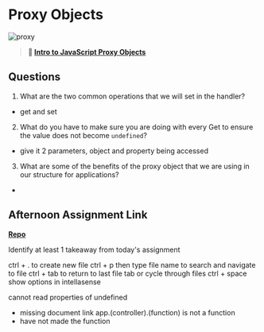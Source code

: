 # Proxy Objects

![proxy](https://bcw.blob.core.windows.net/public/img/journals/5120113092091727)

> **📖 [Intro to JavaScript Proxy Objects](https://codeworksacademy.com/fs-student-guide/resources/wk3/03-Proxies)**

## Questions

1. What are the two common operations that we will set in the handler?
  - get and set

2. What do you have to make sure you are doing with every Get to ensure the value does not become `undefined`?
  - give it 2 parameters, object and property being accessed

3. What are some of the benefits of the proxy object that we are using in our structure for applications?
  - 
## Afternoon Assignment Link

**[Repo](https://github.com/wstippetts/3-GregsList.git)**

Identify at least 1 takeaway from today's assignment

ctrl + . to create new file
ctrl + p then type file name to search and navigate to file
ctrl + tab to return to last file tab or cycle through files
ctrl + space show options in intellasense


cannot read properties of undefined
 - missing document link
 app.(controller).(function) is not a function
  - have not made the function

